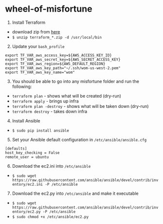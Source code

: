 # wheel-of-misfortune

1. Install Terraform

  * download zip from [here](https://www.terraform.io/downloads.html)
  * `$ unzip terraform_*.zip -d /usr/local/bin`

2. Update your `bash_profile`

  ```
  export TF_VAR_aws_access_key=${AWS_ACCESS_KEY_ID}
  export TF_VAR_aws_secret_key=${AWS_SECRET_ACCESS_KEY}
  export TF_VAR_aws_region=${AWS_DEFAULT_REGION}
  export TF_VAR_aws_key_path="~/.ssh/wom-us-west-2.pem"
  export TF_VAR_aws_key_name="wom"
  ```

3. You should be able to go into any misfortune folder and run the following:

  * `terraform plan` - shows what will be created (dry-run)
  * `terraform apply` - brings up infra
  * `terraform plan -destroy` - shows what will be taken down (dry-run)
  * `terraform destroy` - takes down infra

4. Install Ansible

  * `$ sudo pip install ansible`
  
5. Set your Ansible default configuration in `/etc/ansible/ansible.cfg`

  ```
  [defaults]
  host_key_checking = False
  remote_user = ubuntu
  ```
  
6. Download the ec2.ini into `/etc/ansible`

  * `$ sudo wget https://raw.githubusercontent.com/ansible/ansible/devel/contrib/inventory/ec2.ini -P /etc/ansible`
  
7. Download the ec2.py into `/etc/ansible` and make it executable

  * `$ sudo wget https://raw.githubusercontent.com/ansible/ansible/devel/contrib/inventory/ec2.py -P /etc/ansible`
  * `$ sudo chmod +x /etc/ansible/ec2.py`
